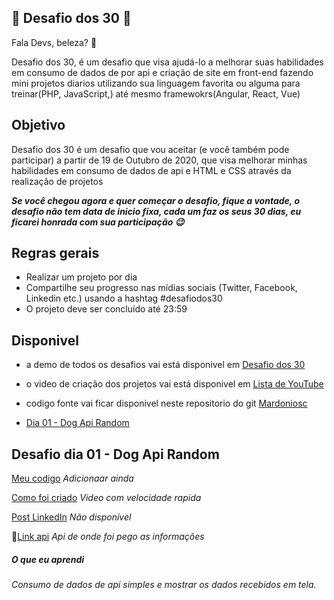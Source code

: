 ## 🚀 Desafio dos 30 🚀
 
 Fala Devs, beleza? 🖖

 Desafio dos 30, é um desafio que visa ajudá-lo a melhorar suas habilidades em consumo de dados de por api e criação de site em front-end fazendo mini projetos diarios utilizando sua linguagem favorita ou alguma para treinar(PHP, JavaScript,) até mesmo framewokrs(Angular, React, Vue)  

 ## Objetivo

Desafio dos 30 é um desafio que vou aceitar (e você também pode participar) a partir de 19 de Outubro de 2020, que visa melhorar minhas habilidades em consumo de dados de api e HTML e CSS através da realização de projetos 

***Se você chegou agora e quer começar o desafio, fique a vontade, o desafio não tem data de inicio fixa, cada um faz os seus 30 dias, eu ficarei honrada com sua participação 😉***

## Regras gerais

* Realizar um projeto por dia
* Compartilhe seu progresso nas mídias sociais (Twitter, Facebook, Linkedin etc.) usando a hashtag #desafiodos30
* O projeto deve ser concluído até 23:59




## Disponivel

* a demo de todos os desafios vai está disponivel em [Desafio dos 30](https://desafiodos30.000webhostapp.com)
* o video de criação dos projetos vai está disponivel em [Lista de YouTube](https://www.youtube.com/watch?v=6cGxMIcSdoM&list=PLXr9Yz6OwMcwnHlcUj-ooZ9QkaWsDuUfq)
* codigo fonte vai ficar disponivel neste repositorio do git [Mardoniosc](https://github.com/Mardoniosc/DesafioDos30)




* [Dia 01 - Dog Api Random](#id01)



##  Desafio dia 01 - Dog Api Random <a name="id01"></a>

[Meu codigo]() *Adicionaar ainda*

[Como foi criado](https://www.youtube.com/watch?v=YmXWHtBTKak) *Video com velocidade rapida* 

[Post LinkedIn]() *Não disponível*

:link:[Link api](https://dog.ceo/dog-api/) *Api de onde foi pego as informações*


##### O que eu aprendi

*Consumo de dados de api simples e mostrar os dados recebidos em tela.*
